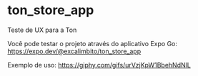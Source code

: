 # ton_store_app
Teste de UX para a Ton

Você pode testar o projeto através do aplicativo Expo Go: https://expo.dev/@excalimbito/ton_store_app

Exemplo de uso:
https://giphy.com/gifs/urVzjKpW1BbehNdNlL
